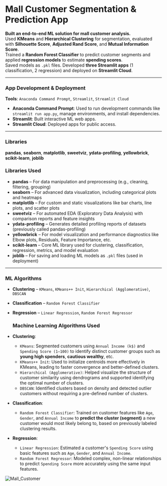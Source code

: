 # Mall Customer Segmentation & Prediction App

**Built an end-to-end ML solution for mall customer analysis.**  
Used **KMeans** and **Hierarchical Clustering** for segmentation, evaluated with **Silhouette Score**, **Adjusted Rand Score**, and **Mutual Information Score**.  
Trained a **Random Forest Classifier** to predict customer segments and applied **regression models** to estimate **spending scores**.  
Saved models as `.pkl` files. Developed **three Streamlit apps** (1 classification, 2 regression) and deployed on **Streamlit Cloud**.

---

###  App Development & Deployment  
**Tools**: `Anaconda Command Prompt`, `Streamlit`, `Streamlit Cloud`

- **Anaconda Command Prompt**: Used to run development commands like `streamlit run app.py`, manage environments, and install dependencies.
- **Streamlit**: Built interactive ML web apps.
- **Streamlit Cloud**: Deployed apps for public access.

---

### Libraries  
**pandas**, **seaborn**, **matplotlib**, **sweetviz**, **ydata-profiling**, **yellowbrick**, **scikit-learn**, **joblib**
### Libraries Used

- **pandas** – For data manipulation and preprocessing (e.g., cleaning, filtering, grouping)
- **seaborn** – For advanced data visualization, including categorical plots and heatmaps
- **matplotlib** – For custom and static visualizations like bar charts, line plots, and scatter plots
- **sweetviz** – For automated EDA (Exploratory Data Analysis) with comparison reports and feature insights
- **ydata-profiling** – Generates detailed profiling reports of datasets (previously called pandas-profiling)
- **yellowbrick** – For model visualization and performance diagnostics like Elbow plots, Residuals, Feature Importance, etc.
- **scikit-learn** – Core ML library used for clustering, classification, regression, metrics, and model evaluation
- **joblib** – For saving and loading ML models as `.pkl` files (used in deployment)


---

### ML Algorithms  

- **Clustering** – `KMeans`, `KMeans++ Init`, `Hierarchical (Agglomerative)`, `DBSCAN`  
- **Classification** – `Random Forest Classifier`  
- **Regression** – `Linear Regression`, `Random Forest Regressor`

  ### Machine Learning Algorithms Used

- **Clustering**:
  - `KMeans`: Segmented customers using `Annual Income (k$)` and `Spending Score (1–100)` to identify distinct customer groups such as **young high spenders**, **cautious wealthy**, etc.
  - `KMeans++ Init`: Used to initialize centroids more effectively in KMeans, leading to faster convergence and better-defined clusters.
  - `Hierarchical (Agglomerative)`: Helped visualize the structure of customer similarity using dendrograms and supported identifying the optimal number of clusters.
  - `DBSCAN`: Identified clusters based on density and detected outlier customers without requiring a pre-defined number of clusters.

- **Classification**:
  - `Random Forest Classifier`: Trained on customer features like `Age`, `Gender`, and `Annual Income` to **predict the cluster (segment)** a new customer would most likely belong to, based on previously labeled clustering results.

- **Regression**:
  - `Linear Regression`: Estimated a customer's `Spending Score` using basic features such as `Age`, `Gender`, and `Annual Income`.
  - `Random Forest Regressor`: Modeled complex, non-linear relationships to predict `Spending Score` more accurately using the same input features.



![Mall_Customer](https://github.com/user-attachments/assets/5f71c47d-c190-4497-9d55-83d35e8dd9e7)


